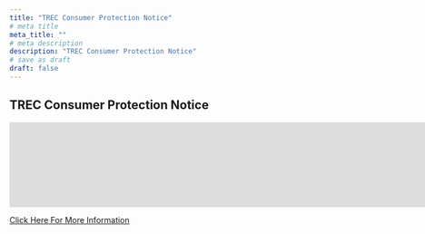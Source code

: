 ```yaml
---
title: "TREC Consumer Protection Notice"
# meta title
meta_title: ""
# meta description
description: "TREC Consumer Protection Notice"
# save as draft
draft: false
---
```

## TREC Consumer Protection Notice

<iframe src='https://www.trec.texas.gov/sites/default/files/pdf-forms/CN%201-5_0.pdf?iframe=1' scrolling="no" style="border:0;width:100vh;"></iframe>

[Click Here For More Information](https://www.trec.texas.gov/forms/consumer-protection-notice)